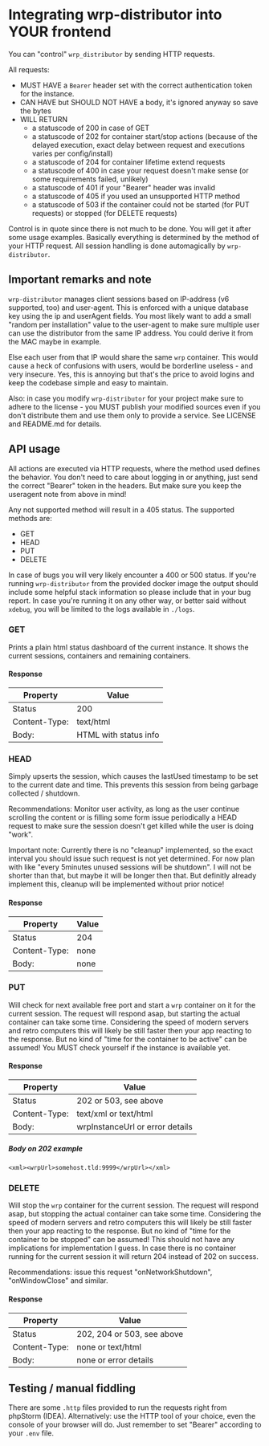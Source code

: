 # Integrating wrp-distributor into YOUR frontend #

You can "control" `wrp_distributor` by sending HTTP requests.

All requests:

- MUST HAVE a `Bearer` header set with the correct authentication token for the instance.
- CAN HAVE but SHOULD NOT HAVE a body, it's ignored anyway so save the bytes
- WILL RETURN 
	- a statuscode of 200 in case of GET
	- a statuscode of 202 for container start/stop actions (because of the delayed execution, exact delay between request and executions varies per config/install)
	- a statuscode of 204 for container lifetime extend requests
	- a statuscode of 400 in case your request doesn't make sense (or some requirements failed, unlikely)
	- a statuscode of 401 if your "Bearer" header was invalid
	- a statuscode of 405 if you used an unsupported HTTP method
	- a statuscode of 503 if the container could not be started (for PUT requests) or stopped (for DELETE requests)

Control is in quote since there is not much to be done. You will get it after some usage examples. Basically
everything is determined by the method of your HTTP request. All session handling is done automagically
by `wrp-distributor`.

## Important remarks and note ##

`wrp-distributor` manages client sessions based on IP-address (v6 supported, too) and user-agent. This is enforced with a unique database
key using the ip and userAgent fields. You most likely want to add a small "random per installation" value to the user-agent to make sure 
multiple user can use the distributor from the same IP address. You could derive it from the MAC maybe in example. 

Else each user from that IP would share the same `wrp` container. This would cause a heck of confusions with users, would be borderline 
useless - and very insecure. Yes, this is annoying but that's the price to avoid logins and keep the codebase simple and easy to maintain.

Also: in case you modify `wrp-distributor` for your project make sure to adhere to the license - you MUST publish your modified sources even
if you don't distribute them and use them only to provide a service. See LICENSE and README.md for details.


## API usage ##

All actions are executed via HTTP requests, where the method used defines the behavior. You don't need to care about logging in or anything,
just send the correct "Bearer" token in the headers. But make sure you keep the useragent note from above in mind!

Any not supported method will result in a 405 status. The supported methods are:
- GET
- HEAD
- PUT
- DELETE

In case of bugs you will very likely encounter a 400 or 500 status. If you're running `wrp-distributor` from
the provided docker image the output should include some helpful stack information so please 
include that in your bug report. In case you're running it on any other way, or better said without `xdebug`, you will be limited to the logs
available in `./logs`.

### GET ###

Prints a plain html status dashboard of the current instance. It shows the current sessions, containers and remaining containers.

#### Response ####
| Property      | Value                 |
|---------------|-----------------------|
| Status        | 200                   |
| Content-Type: | text/html             |
| Body:         | HTML with status info |

### HEAD ### 

Simply upserts the session, which causes the lastUsed timestamp to be set to the current date and time. This prevents this session from
being garbage collected / shutdown. 

Recommendations: Monitor user activity, as long as the user continue scrolling the content or is filling some form issue periodically a 
HEAD request to make sure the session doesn't get killed while the user is doing "work".

Important note: Currently there is no "cleanup" implemented, so the exact interval you should issue such request is not yet determined.
For now plan with like "every 5minutes unused sessions will be shutdown". I will not be shorter than that, but maybe it will be longer then that.
But definitly already implement this, cleanup will be implemented without prior notice!

#### Response ####
| Property      | Value |
|---------------|-------|
| Status        | 204   |
| Content-Type: | none  |
| Body:         | none  |

### PUT ###

Will check for next available free port and start a `wrp` container on it for the current session. The request will respond asap, but
starting the actual container can take some time. Considering the speed of modern servers and retro computers this will likely be still
faster then your app reacting to the response. But no kind of "time for the container to be active" can be assumed! You MUST check 
yourself if the instance is available yet.



#### Response ####
| Property      | Value                           |
|---------------|---------------------------------|
| Status        | 202 or 503, see above           |
| Content-Type: | text/xml or text/html           |
| Body:         | wrpInstanceUrl or error details |

##### Body on 202 example ##### 
`<xml><wrpUrl>somehost.tld:9999</wrpUrl></xml>`


### DELETE ###

Will stop the `wrp` container for the current session. The request will respond asap, but stopping the actual container can take some time. 
Considering the speed of modern servers and retro computers this will likely be still faster then your app reacting to the response. 
But no kind of "time for the container to be stopped" can be assumed! This should not have any implications for implementation I guess.
In case there is no container running for the current session it will return 204 instead of 202 on success.

Recommendations: issue this request "onNetworkShutdown", "onWindowClose" and similar.


#### Response ####
| Property      | Value                      |
|---------------|----------------------------|
| Status        | 202, 204 or 503, see above |
| Content-Type: | none or text/html          |
| Body:         | none or error details      |

## Testing / manual fiddling ##

There are some `.http` files provided to run the requests right from phpStorm (IDEA). Alternatively: use the HTTP tool of your choice, even
the console of your browser will do. Just remember to set "Bearer" according to your `.env` file.
